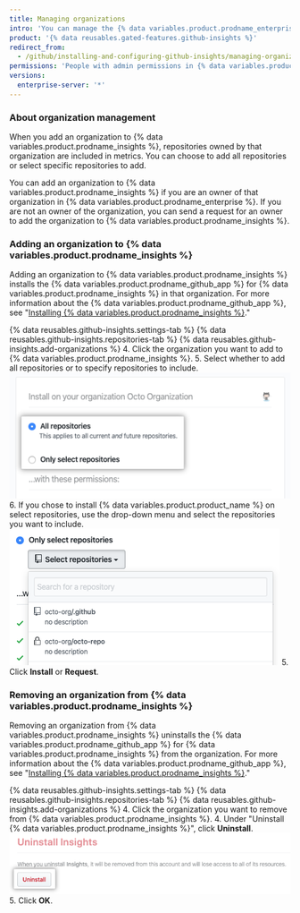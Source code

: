 ```yaml
---
title: Managing organizations
intro: 'You can manage the {% data variables.product.prodname_enterprise %} organizations that are included in metrics.'
product: '{% data reusables.gated-features.github-insights %}'
redirect_from:
  - /github/installing-and-configuring-github-insights/managing-organizations
permissions: 'People with admin permissions in {% data variables.product.prodname_insights %} can manage organizations.'
versions:
  enterprise-server: '*'
---
```


### About organization management

When you add an organization to {% data variables.product.prodname_insights %}, repositories owned by that organization are included in metrics. You can choose to add all repositories or select specific repositories to add.

You can add an organization to {% data variables.product.prodname_insights %} if you are an owner of that organization in {% data variables.product.prodname_enterprise %}. If you are not an owner of the organization, you can send a request for an owner to add the organization to {% data variables.product.prodname_insights %}.

### Adding an organization to {% data variables.product.prodname_insights %}

Adding an organization to {% data variables.product.prodname_insights %} installs the {% data variables.product.prodname_github_app %} for {% data variables.product.prodname_insights %} in that organization. For more information about the {% data variables.product.prodname_github_app %}, see "[Installing {% data variables.product.prodname_insights %}](/github/installing-and-configuring-github-insights/installing-github-insights)."

{% data reusables.github-insights.settings-tab %}
{% data reusables.github-insights.repositories-tab %}
{% data reusables.github-insights.add-organizations %}
4. Click the organization you want to add to {% data variables.product.prodname_insights %}.
5. Select whether to add all repositories or to specify repositories to include. ![Checkboxes to add all repositories or select repositories](/assets/images/help/insights/all-or-select-repos.png)
6. If you chose to install {% data variables.product.product_name %} on select repositories, use the drop-down menu and select the repositories you want to include. ![Drop-down menu to select repositories](/assets/images/help/insights/select-repos.png)
5. Click **Install** or **Request**.

### Removing an organization from {% data variables.product.prodname_insights %}

Removing an organization from {% data variables.product.prodname_insights %} uninstalls the {% data variables.product.prodname_github_app %} for {% data variables.product.prodname_insights %} from the organization. For more information about the {% data variables.product.prodname_github_app %}, see "[Installing {% data variables.product.prodname_insights %}](/github/installing-and-configuring-github-insights/installing-github-insights)."

{% data reusables.github-insights.settings-tab %}
{% data reusables.github-insights.repositories-tab %}
{% data reusables.github-insights.add-organizations %}
4. Click the organization you want to remove from {% data variables.product.prodname_insights %}.
4. Under "Uninstall {% data variables.product.prodname_insights %}", click **Uninstall**. ![Uninstall button](/assets/images/help/insights/uninstall-button.png)
5. Click **OK**.
